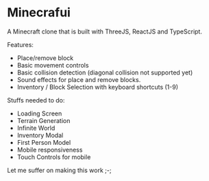 # Minecrafui

A Minecraft clone that is built with ThreeJS, ReactJS and TypeScript.

Features:
- Place/remove block
- Basic movement controls
- Basic collision detection (diagonal collision not supported yet)
- Sound effects for place and remove blocks.
- Inventory / Block Selection with keyboard shortcuts (1-9)

Stuffs needed to do:
- Loading Screen
- Terrain Generation
- Infinite World
- Inventory Modal
- First Person Model
- Mobile responsiveness
- Touch Controls for mobile

Let me suffer on making this work ;-;
